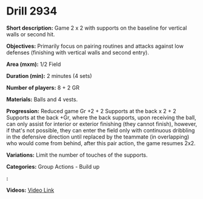 # Drill 2934

**Short description:**
Game 2 x 2 with supports on the baseline for vertical walls or second hit.

**Objectives:**
Primarily focus on pairing routines and attacks against low defenses (finishing with vertical walls and second entry).

**Area (mxm):**
1/2 Field

**Duration (min):**
2 minutes (4 sets)

**Number of players:**
8 + 2 GR

**Materials:**
Balls and 4 vests.

**Progression:**
Reduced game Gr +2 + 2 Supports at the back x 2 + 2 Supports at the back +Gr, where the back supports, upon receiving the ball, can only assist for interior or exterior finishing (they cannot finish), however, if that's not possible, they can enter the field only with continuous dribbling in the defensive direction until replaced by the teammate (in overlapping) who would come from behind, after this pair action, the game resumes 2x2.

**Variations:**
Limit the number of touches of the supports.

**Categories:**
Group Actions - Build up

**:**


**Videos:**
[Video Link](https://www.youtube.com/embed/Jqxw4J5Vq6w)

